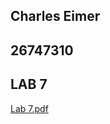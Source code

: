 ## Charles Eimer 
## 26747310 
## LAB 7 
[Lab 7.pdf](https://github.com/SOEN345-WINTER2024/cfg-graph-lab-eimcharles/files/14621665/Lab.7.pdf)
